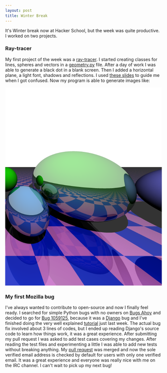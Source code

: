 ```yaml
---
layout: post
title: Winter Break
---
```


It's Winter break now at Hacker School, but the week was quite productive. I worked on two projects.

### Ray-tracer

My first project of the week was a [ray-tracer](http://en.wikipedia.org/wiki/Ray_tracing_%28graphics%29). I started creating classes for lines, spheres and vectors in a [geometry.py](https://github.com/adusca/ray-tracer/blob/master/geometry.py) file. After a day of work I was able to generate a black dot in a blank screen. Then I added a horizontal plane, a light font, shadows and reflections. I used [these slides](http://fileadmin.cs.lth.se/cs/Education/EDAN30/lectures/S1-rt.pdf) to guide me when I got confused. Now my program is able to generate images like:

![Ray-tracer](/images/rays.png "Final result")

### My first Mozilla bug

I've always wanted to contribute to open-source and now I finally feel ready. I searched for simple Python bugs with no owners on [Bugs Ahoy](http://www.joshmatthews.net/bugsahoy/?py=1&unowned=1&simple=1) and decided to go for [Bug 1059125](https://bugzilla.mozilla.org/show_bug.cgi?id=1052195), because it was a [Django](https://www.djangoproject.com/) bug and I've finished doing the very well explained [tutorial](https://docs.djangoproject.com/en/1.7/intro/tutorial01/) just last week. The actual bug fix involved about 3 lines of codes, but I ended up reading Django's source code to learn how things work, it was a great experience. After submitting my pull request I was asked to add test cases covering my changes. After reading the test files and experimenting a little I was able to add new tests without breaking anything. My [pull request](https://github.com/mozilla/kuma/pull/2976) was merged and now the sole verified email address is checked by default for users with only one verified email. It was a great experience and everyone was really nice with me on the IRC channel. I can't wait to pick up my next bug!
